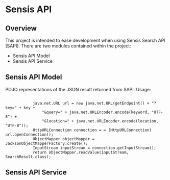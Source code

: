 Sensis API
===========

Overview
------------
This project is intended to ease development when using Sensis Search API (SAPI).  There are two modules contained within the project:
<ul>
    <li>Sensis API Model</li>
    <li>Sensis API Service</li>
</ul>

Sensis API Model
---------------------
POJO representations of the JSON result returned from SAPI. Usage:

<code>
            java.net.URL url = new java.net.URL(getEndpoint() + "?key=" + key +
                "&query=" + java.net.URLEncoder.encode(keyword, "UTF-8") +
                "&location=" + java.net.URLEncoder.encode(location, "UTF-8"));
            HttpURLConnection connection = = (HttpURLConnection) url.openConnection();
            ObjectMapper objectMapper = JacksonObjectMapperFactory.create();
            InputStream inputStream = connection.getInputStream();
            return objectMapper.readValue(inputStream, SearchResult.class);
</code>


Sensis API Service
----------------------

